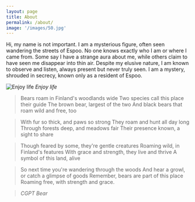 ```yaml
---
layout: page
title: About
permalink: /about/
image: '/images/50.jpg'
---
```


Hi, my name is not important. I am a mysterious figure, often seen wandering the streets of Espoo. No one knows exactly who I am or where I came from. Some say I have a strange aura about me, while others claim to have seen me disappear into thin air. Despite my elusive nature, I am known to observe and listen, always present but never truly seen. I am a mystery, shrouded in secrecy, known only as a resident of Espoo.

![Enjoy life]({{site.baseurl}}/images/51.jpeg)
*Enjoy life*

> Bears roam in Finland's woodlands wide
Two species call this place their guide
The brown bear, largest of the two
And black bears that roam wild and free, too

> With fur so thick, and paws so strong
They roam and hunt all day long
Through forests deep, and meadows fair
Their presence known, a sight to share

> Though feared by some, they're gentle creatures
Roaming wild, in Finland's features
With grace and strength, they live and thrive
A symbol of this land, alive

> So next time you're wandering through the woods
And hear a growl, or catch a glimpse of goods
Remember, bears are part of this place
Roaming free, with strength and grace.

> <cite>CGPT Bear</cite>